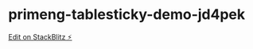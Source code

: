 # primeng-tablesticky-demo-jd4pek

[Edit on StackBlitz ⚡️](https://stackblitz.com/edit/primeng-tablesticky-demo-jd4pek)